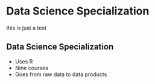 # Data Science Specialization
this is just a test

## Data Science Specialization 

* Uses R 
* Nine courses 
* Goes from raw data to data products
